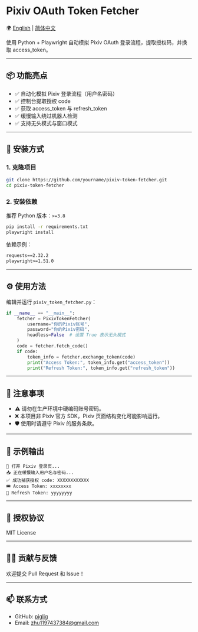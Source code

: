 # Pixiv OAuth Token Fetcher

🌍 [English](README.md) | [简体中文](README.zh-CN.md)

使用 Python + Playwright 自动模拟 Pixiv OAuth 登录流程，提取授权码，并换取 access_token。

---

## 📦 功能亮点

- ✅ 自动化模拟 Pixiv 登录流程（用户名密码）
- ✅ 控制台提取授权 code
- ✅ 获取 access_token 与 refresh_token
- ✅ 缓慢输入绕过机器人检测
- ✅ 支持无头模式与窗口模式

---

## 🚀 安装方式

### 1. 克隆项目

```bash
git clone https://github.com/yourname/pixiv-token-fetcher.git
cd pixiv-token-fetcher
```

### 2. 安装依赖

推荐 Python 版本：`>=3.8`

```bash
pip install -r requirements.txt
playwright install
```

依赖示例：

```txt
requests==2.32.2
playwright>=1.51.0
```

---

## ⚙️ 使用方法

编辑并运行 `pixiv_token_fetcher.py`：

```python
if __name__ == "__main__":
    fetcher = PixivTokenFetcher(
        username="你的Pixiv账号",
        password="你的Pixiv密码",
        headless=False  # 设置 True 表示无头模式
    )
    code = fetcher.fetch_code()
    if code:
        token_info = fetcher.exchange_token(code)
        print("Access Token:", token_info.get("access_token"))
        print("Refresh Token:", token_info.get("refresh_token"))
```

---

## 📌 注意事项

- ⚠️ 请勿在生产环境中硬编码账号密码。
- ❌ 本项目非 Pixiv 官方 SDK，Pixiv 页面结构变化可能影响运行。
- 🛡 使用时请遵守 Pixiv 的服务条款。

---

## 🧪 示例输出

```
🚀 打开 Pixiv 登录页...
📥 正在缓慢输入用户名与密码...
✅ 成功捕获授权 code: XXXXXXXXXXXX
🎟️ Access Token: xxxxxxxx
🔁 Refresh Token: yyyyyyyy
```

---

## 📝 授权协议

MIT License

---

## 🙋‍♀️ 贡献与反馈

欢迎提交 Pull Request 和 Issue！

---

## 📫 联系方式

- GitHub: [piglig](https://github.com/piglig)
- Email: zhu1197437384@gmail.com
